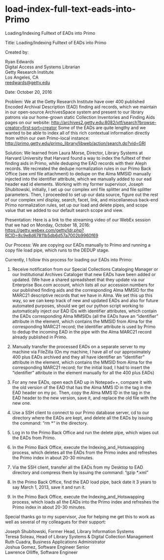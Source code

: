 # load-index-full-text-eads-into-Primo
Loading/Indexing Fulltext of EADs into Primo

Title: Loading/Indexing Fulltext of EADs into Primo

Created by:

Ryan Edwards <br>
Digital Access and Systems Librarian <br>
Getty Research Institute <br>
Los Angeles, CA <br>
reedwards@getty.edu

Date: October 20, 2016

Problem: We at the Getty Research Institute have over 400 published Encoded Archival Description (EAD) finding aid records, which we maintain in our open-source ArchivesSpace system and present to our library patrons via our home-grown static Collection Inventories and Finding Aids pages on our website: http://archives2.getty.edu:8082/xtf/search?browse-creator=first;sort=creator Some of the EADs are quite lengthy and we wanted to be able to index all of this rich contextual information directly from within our own Primo-local instance: http://primo.getty.edu/primo_library/libweb/action/search.do?vid=GRI   

Solution: We learned from Laura Morse, Director, Library Systems at Harvard University that Harvard found a way to index the fulltext of their finding aids in Primo, while deduping the EAD records with their Aleph records.  We recreated the dedupe normalization rules in our Primo Back Office (see xml file attachment) to dedupe on the Alma MMSID manually injected into the identifier attribute, which we manually added to our ead header ead id elements.  Working with my former supervisor, Joseph Shubitowski, initially, I set up our complex xml file splitter and file splitter parameters.  Then, I proceeded to set up our data source, figure out the rest of our complex xml display, search, facet, link, and miscellaneous back-end Primo normalization rules, set up our load and delete pipes, and scope value that we added to our default search scope and view.

Presentation: Here is a link to the streaming video of our WebEx session that we had on Monday, October 18, 2016: https://getty.webex.com/getty/ldr.php?RCID=8c9e8d67811b5db6d57a7002b9960f69 

Our Process: We are copying our EADs manually to Primo and running a copy file load pipe, which runs to the DEDUP stage.
 
Currently, I follow this process for loading our EADs into Primo:
 
1. Receive notification from our Special Collections Cataloging Manager or our Institutional Archives Cataloger that new EADs have been added or updated. (We have a shared spreadsheet that they update via our Enterprise Box.com account, which lists all our accession numbers for our published finding aids and the corresponding Alma MMSID for the MARC21 descriptive records that we have in Alma.  We set this up this way, so we can keep track of new and updated EADs and also for future automated purposes, should we get our python script working to automatically inject our EAD IDs with identifier attributes, which contain the EADs corresponding Alma MMSIDs (all the EADs have an “identifier” attribute in the <eadid> element, which contains the MMSID from Alma for the corresponding MARC21 record; the identifier attribute is used by Primo to dedup the incoming EAD in the pipe with the Alma MARC21 record already published in Primo.

2. Manually transfer the processed EADs on a separate server to my machine via FileZilla (On my machine, I have all of our approximately 400 plus EADs archived and they all have identifier an “identifier” attribute in the <eadid> element, which contains the MMSID from Alma for the corresponding MARC21 record; for the initial load, I had to insert the “identifier” attribute in the <eadid> element manually for all the 400 plus EADs)

3. For any new EADs, open each EAD up in Notepad++, compare it with the old version of the EAD that has the Alma MMS ID in the <identifier> tag in the EAD header on my pc.  Then, copy the Alma MMS ID in the <identifier> tag in the EAD header to the new version, save it, and replace the old file with the new one.

4. Use a SSH client to connect to our Primo database server, cd to our directory where the EADs are kept, and delete all the EADs by issuing the command: “rm *“ in the directory.

5. Log in to the Primo Back Office and run the delete pipe, which wipes out the EADs from Primo.

6. In the Primo Back Office, execute the Indexing_and_Hotswapping process, which deletes all the EADs from the Primo index and refreshes the Primo index in about 20-30 minutes.

7. Via the SSH client, transfer all the EADs from my Desktop to EAD directory and compress them by issuing the command: “gzip *.xml”

8. In the Primo Back Office, find the EAD load pipe, back date it 3 years to say March 1, 2013, save it and run it.

9. In the Primo Back Office, execute the Indexing_and_Hotswapping process, which loads all the EADs into the Primo index and refreshes the Primo index in about 20-30 minutes.


Special thanks go to my supervisor, Joe for helping me get this to work as well as several of my colleagues for their support:

Joseph Shubitowski, Former Head, Library Information Systems <br>
Teresa Soleau, Head of Library Systems & Digital Collection Management <br>
Ruth Cuadra, Business Applications Administrator <br>
Joshua Gomez, Software Engineer Senior <br>
Lawrence Olliffe, Software Engineer
